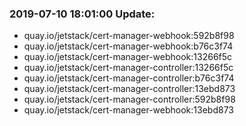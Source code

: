 ### 2019-07-10 18:01:00 Update:

- quay.io/jetstack/cert-manager-webhook:592b8f98
- quay.io/jetstack/cert-manager-webhook:b76c3f74
- quay.io/jetstack/cert-manager-webhook:13266f5c
- quay.io/jetstack/cert-manager-controller:13266f5c
- quay.io/jetstack/cert-manager-controller:b76c3f74
- quay.io/jetstack/cert-manager-controller:13ebd873
- quay.io/jetstack/cert-manager-controller:592b8f98
- quay.io/jetstack/cert-manager-webhook:13ebd873

